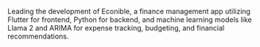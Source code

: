 Leading the development of Econible, a finance management app utilizing Flutter for frontend, Python for backend, and machine learning models like Llama 2 and ARIMA for expense tracking, budgeting, and financial recommendations.
